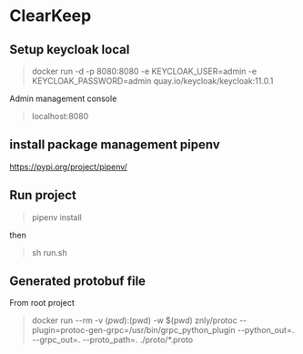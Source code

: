 
# ClearKeep

## Setup keycloak local

> docker run -d -p 8080:8080 -e KEYCLOAK_USER=admin -e
> KEYCLOAK_PASSWORD=admin quay.io/keycloak/keycloak:11.0.1

Admin management console
> localhost:8080

## install package management pipenv

https://pypi.org/project/pipenv/

## Run project
> pipenv install

then

> sh run.sh

## Generated protobuf file
From root project

> docker run --rm -v $(pwd):$(pwd) -w $(pwd) znly/protoc --plugin=protoc-gen-grpc=/usr/bin/grpc_python_plugin --python_out=. --grpc_out=. --proto_path=. ./proto/*.proto
